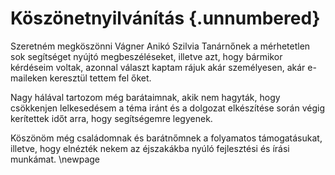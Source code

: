 # Köszönetnyilvánítás {.unnumbered}
Szeretném megköszönni Vágner Anikó Szilvia Tanárnőnek a mérhetetlen sok segítséget nyújtó megbeszéléseket,
illetve azt, hogy bármikor kérdéseim voltak, azonnal választ kaptam rájuk akár személyesen,
akár e-maileken keresztül tettem fel őket.

Nagy hálával tartozom még barátaimnak, akik nem hagyták, hogy csökkenjen lelkesedésem a téma iránt és
a dolgozat elkészítése során végig kerítettek időt arra, hogy segítségemre legyenek.

Köszönöm még családomnak és barátnőmnek a folyamatos támogatásukat, illetve, hogy elnézték nekem az
éjszakákba nyúló fejlesztési és írási munkámat.
\newpage
